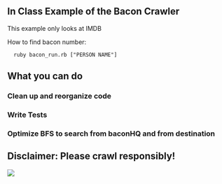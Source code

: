 
## In Class Example of the Bacon Crawler

This example only looks at IMDB

How to find bacon number:

```
  ruby bacon_run.rb ["PERSON NAME"]
```

## What you can do

### Clean up and reorganize code
### Write Tests
### Optimize BFS to search from baconHQ and from destination

## Disclaimer: Please crawl responsibly!

![](https://i.gyazo.com/46c886c8bd1b79a2117cb8924405dc4d.png)
